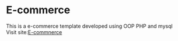 # E-commerce
This is a e-commerce template developed using OOP PHP and mysql
<br>
Visit site:<a href="csejnu.xyz/shop">E-commnerce</a>
